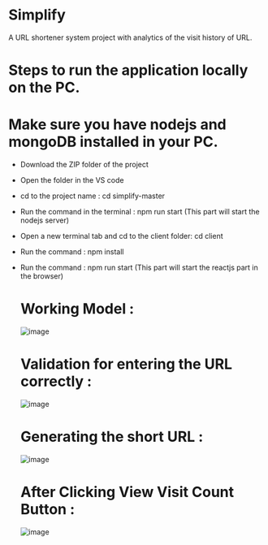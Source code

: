 # Simplify
A URL shortener system project with analytics of the visit history of URL.

# Steps to run the application locally on the PC.
# Make sure you have nodejs and mongoDB installed in your PC.

- Download the ZIP folder of the project
- Open the folder in the VS code
- cd to the project name : cd simplify-master
- Run the command in the terminal : npm run start
  (This part will start the nodejs server)
  
- Open a new terminal tab and cd to the client folder: cd client
- Run the command : npm install
- Run the command : npm run start
  (This part will start the reactjs part in the browser)

  # Working Model :

  ![image](https://github.com/user-attachments/assets/d1b5ab36-1dba-43a2-b7e3-353c545dc897)

  # Validation for entering the URL correctly :

  ![image](https://github.com/user-attachments/assets/0c58ac6b-24cb-4b6b-bae7-4b9d7f66f4e3)


  # Generating the short URL :

  ![image](https://github.com/user-attachments/assets/6b903e07-8fe4-4e82-9dcd-0394796f266a)


  # After Clicking View Visit Count Button :

  ![image](https://github.com/user-attachments/assets/d6f97a48-2fc3-4243-a79d-1415b16f986a)

 
